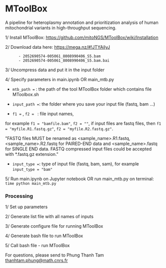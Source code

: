 # MToolBox
A pipeline for heteroplasmy annotation and prioritization analysis of human mitochondrial variants in high-throughput sequencing.

1/ Install MToolBox: https://github.com/mitoNGS/MToolBox/wiki/Installation 
  
2/ Download data here: https://mega.nz/#!JTYAiIyJ 
          
          - 2052690574-005061_8008990406_S5.bam
          - 2052690574-005061_8008990406_S5.bam.bai
  
3/ Uncompress data and put it in the input folder
  
4/ Specify parameters in main.ipynb OR main_mtb.py

  - `mtb_path =`  : the path of the tool MToolBox folder which contains file MToolbox.sh

  - `input_path =`: the folder where you save your input file (fastq, bam ...)

  - `f1 =` , `f2 = `       : file input names, 
  
   for example `f1 = "bamfile.bam"`, `f2 = ""`, 
   if input files are fastq files, then `f1 = "myfile.R1.fastq.gz"`, `f2 = "myfile.R2.fastq.gz"`. 
   
   "FASTQ files MUST be renamed as <sample_name>.R1.fastq, <sample_name>.R2.fastq for PAIRED-END data and <sample_name>.fastq for SINGLE END data. FASTQ compressed input files could be accepted with *.fastq.gz extension."

  - `input_type =`: type of input file (fastq, bam, sam), for example `input_type = "bam"`
   
 5/ Run main.ipynb on Jupyter notebook
    OR run main_mtb.py on terminal: `time python main_mtb.py`

### Processing

1/ Set up parameters

2/ Generate list file with all names of inputs

3/ Generate configure file for running MToolBox

4/ Generate bash file to run MToolBox

5/ Call bash file - run MToolBox 


For questions, please send to Phung Thanh Tam <thanhtam.phung@math.cnrs.fr> 
